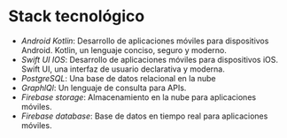 # Stack tecnológico
- *Android Kotlin*: Desarrollo de aplicaciones móviles para dispositivos Android. Kotlin, un lenguaje conciso, seguro y moderno.
- *Swift UI IOS*: Desarrollo de aplicaciones móviles para dispositivos iOS. Swift UI, una interfaz de usuario declarativa y moderna.
- *PostgreSQL*: Una base de datos relacional en la nube
- *GraphlQl*: Un lenguaje de consulta para APIs.
- *Firebase storage*: Almacenamiento en la nube para aplicaciones móviles.
- *Firebase database*: Base de datos en tiempo real para aplicaciones móviles.
